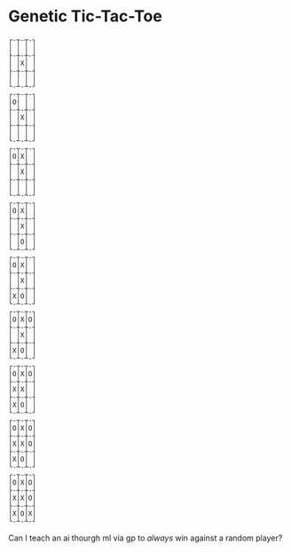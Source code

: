 # Genetic Tic-Tac-Toe

```
┌-┬-┬-┐
│ │ │ │
├-┼-┼-┤
│ │X│ │
├-┼-┼-┤
│ │ │ │
└-┴-┴-┘
┌-┬-┬-┐
│O│ │ │
├-┼-┼-┤
│ │X│ │
├-┼-┼-┤
│ │ │ │
└-┴-┴-┘
┌-┬-┬-┐
│O│X│ │
├-┼-┼-┤
│ │X│ │
├-┼-┼-┤
│ │ │ │
└-┴-┴-┘
┌-┬-┬-┐
│O│X│ │
├-┼-┼-┤
│ │X│ │
├-┼-┼-┤
│ │O│ │
└-┴-┴-┘
┌-┬-┬-┐
│O│X│ │
├-┼-┼-┤
│ │X│ │
├-┼-┼-┤
│X│O│ │
└-┴-┴-┘
┌-┬-┬-┐
│O│X│O│
├-┼-┼-┤
│ │X│ │
├-┼-┼-┤
│X│O│ │
└-┴-┴-┘
┌-┬-┬-┐
│O│X│O│
├-┼-┼-┤
│X│X│ │
├-┼-┼-┤
│X│O│ │
└-┴-┴-┘
┌-┬-┬-┐
│O│X│O│
├-┼-┼-┤
│X│X│O│
├-┼-┼-┤
│X│O│ │
└-┴-┴-┘
┌-┬-┬-┐
│O│X│O│
├-┼-┼-┤
│X│X│O│
├-┼-┼-┤
│X│O│X│
└-┴-┴-┘
```

Can I teach an ai thourgh ml via gp to _always_ win against a random player?
